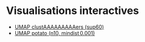# Visualisations interactives

- [UMAP clustAAAAAAAAAers (sup60)](docs/sup60_clustRep_n10_dist0.5.html)
- [UMAP potato (n10, mindist 0.001)](docs/potato_n10_mindist_0.001.html)
